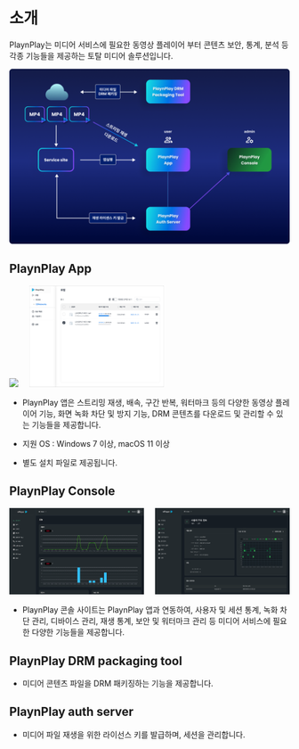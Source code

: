 # 소개

PlaynPlay는 미디어 서비스에 필요한 동영상 플레이어 부터 콘텐츠 보안, 통계, 분석 등 각종 기능들을 제공하는 토탈 미디어 솔루션입니다.

![](./img/what-is-playnplay.png)

## PlaynPlay App

<img width="48%" src="./img/player-with-watermark.png" style="margin-right: 4%"/><img width="48%" src="./img/playnplay-app.png" />


* PlaynPlay 앱은 스트리밍 재생, 배속, 구간 반복, 워터마크 등의 다양한 동영상 플레이어 기능, 화면 녹화 차단 및 방지 기능, DRM 콘텐츠를 다운로드 및 관리할 수 있는 기능들을 제공합니다.

* 지원 OS : Windows 7 이상, macOS 11 이상

* 별도 설치 파일로 제공됩니다.

## PlaynPlay Console

<img width="48%" src="./img/console-graph.png" style="margin-right: 4%"/><img width="48%" src="./img/console-user-info.png" />

* PlaynPlay 콘솔 사이트는 PlaynPlay 앱과 연동하여, 사용자 및 세션 통계, 녹화 차단 관리, 디바이스 관리, 재생 통계, 보안 및 워터마크 관리 등 미디어 서비스에 필요한 다양한 기능들을 제공합니다.

## PlaynPlay DRM packaging tool

* 미디어 콘텐츠 파일을 DRM 패키징하는 기능을 제공합니다.

## PlaynPlay auth server

* 미디어 파일 재생을 위한 라이선스 키를 발급하며, 세션을 관리합니다.
